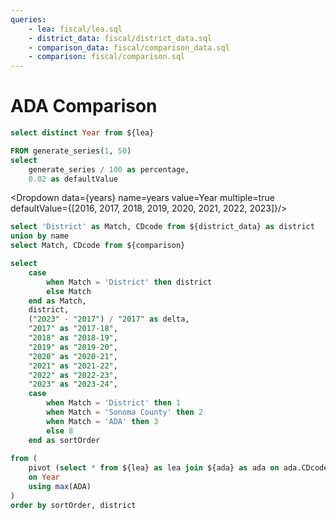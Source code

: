 ```yaml
---
queries:
    - lea: fiscal/lea.sql
    - district_data: fiscal/district_data.sql
    - comparison_data: fiscal/comparison_data.sql
    - comparison: fiscal/comparison.sql
---
```


# ADA Comparison

<Card title="Comparison Group Settings" >

```sql years
select distinct Year from ${lea}
```

```sql percentage
FROM generate_series(1, 50)
select
    generate_series / 100 as percentage,
    0.02 as defaultValue
```

<Dropdown data={years} name=years value=Year multiple=true defaultValue={[2016, 2017, 2018, 2019, 2020, 2021, 2022, 2023]}/>

<Dropdown name=comparison multiple=true selectAllByDefault=true >
    <DropdownOption value="Sonoma County"/>
    <DropdownOption value="ADA" />
</Dropdown>

<Slider data={percentage} range=percentage step=0.01 defaultValue=defaultValue title="Distance from district" name=distance fmt=pct0/>

</Card>

```sql ada
select 'District' as Match, CDcode from ${district_data} as district
union by name
select Match, CDcode from ${comparison}
```

```sql ADA
select
    case
        when Match = 'District' then district
        else Match
    end as Match,
    district,
    ("2023" - "2017") / "2017" as delta,
    "2017" as "2017-18",
    "2018" as "2018-19",
    "2019" as "2019-20",
    "2020" as "2020-21",
    "2021" as "2021-22",
    "2022" as "2022-23",
    "2023" as "2023-24",
    case
        when Match = 'District' then 1
        when Match = 'Sonoma County' then 2
        when Match = 'ADA' then 3
        else 8
    end as sortOrder
    
from (
    pivot (select * from ${lea} as lea join ${ada} as ada on ada.CDcode = lea.Ccode || lea.Dcode)
    on Year
    using max(ADA)
)
order by sortOrder, district
```

<DataTable data={ADA} groupBy=Match subtotals=true groupsOpen=false wrapTitles=true sort=sortOrder>
    <Column id=district title=District/>
    <Column id=delta title="2017 to 2023 Change" totalAgg=weightedMean weightCol=2017-18 fmt=pct2 contentType=delta />
    <Column id=2017-18 totalAgg=mean fmt=num0/>
    <Column id=2018-19 totalAgg=mean fmt=num0/>
    <Column id=2019-20 totalAgg=mean fmt=num0/>
    <Column id=2020-21 totalAgg=mean fmt=num0/>
    <Column id=2021-22 totalAgg=mean fmt=num0/>
    <Column id=2022-23 totalAgg=mean fmt=num0/>
    <Column id=2023-24 totalAgg=mean fmt=num0/>
</DataTable>

